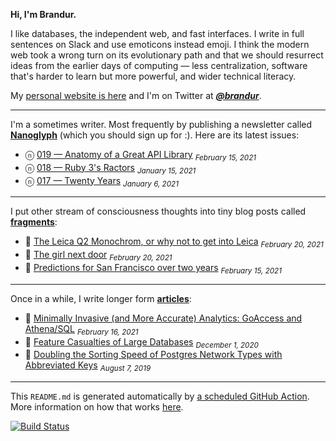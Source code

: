 **Hi, I'm Brandur.**

I like databases, the independent web, and fast interfaces. I write in full sentences on Slack and use emoticons instead emoji. I think the modern web took a wrong turn on its evolutionary path and that we should resurrect ideas from the earlier days of computing — less centralization, software that's harder to learn but more powerful, and wider technical literacy.

My [personal website is here](https://brandur.org) and I'm on Twitter at [***@brandur***](https://twitter.com/brandur).

---

I'm a sometimes writer. Most frequently by publishing a newsletter called [**Nanoglyph**](https://brandur.org/newsletter#nanoglyph) (which you should sign up for :). Here are its latest issues:

* ⓝ [019 — Anatomy of a Great API Library](https://brandur.org/nanoglyphs/019-api-libraries) <sub><em>February 15, 2021</em></sub>
* ⓝ [018 — Ruby 3's Ractors](https://brandur.org/nanoglyphs/018-ractors) <sub><em>January 15, 2021</em></sub>
* ⓝ [017 — Twenty Years](https://brandur.org/nanoglyphs/017-twenty) <sub><em>January 6, 2021</em></sub>

---

I put other stream of consciousness thoughts into tiny blog posts called [**fragments**](https://brandur.org/fragments):

* 🐚 [The Leica Q2 Monochrom, or why not to get into Leica](https://brandur.org/fragments/leica-q2-monochrom) <sub><em>February 20, 2021</em></sub>
* 🐚 [The girl next door](https://brandur.org/fragments/girl-next-door) <sub><em>February 20, 2021</em></sub>
* 🐚 [Predictions for San Francisco over two years](https://brandur.org/fragments/sf-two-years) <sub><em>February 15, 2021</em></sub>

---

Once in a while, I write longer form [**articles**](https://brandur.org/articles):

* 📖 [Minimally Invasive (and More Accurate) Analytics: GoAccess and Athena/SQL](https://brandur.org/minimal-analytics) <sub><em>February 16, 2021</em></sub>
* 📖 [Feature Casualties of Large Databases](https://brandur.org/large-database-casualties) <sub><em>December 1, 2020</em></sub>
* 📖 [Doubling the Sorting Speed of Postgres Network Types with Abbreviated Keys](https://brandur.org/sortsupport-inet) <sub><em>August 7, 2019</em></sub>

---

This `README.md` is generated automatically by [a scheduled GitHub Action](https://github.com/brandur/brandur/blob/master/.github/workflows/ci.yml). More information on how that works [here](https://brandur.org/fragments/self-updating-github-readme).

[![Build Status](https://github.com/brandur/brandur/workflows/brandur%20CI/badge.svg)](https://github.com/brandur/brandur/actions)
